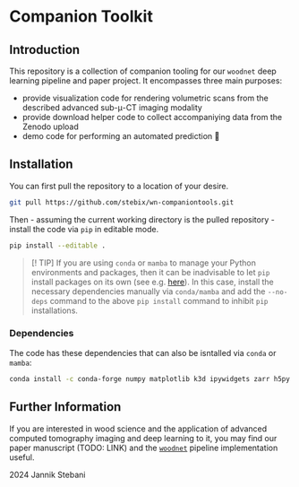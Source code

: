 # Companion Toolkit


## Introduction

This repository is a collection of companion tooling for our `woodnet` deep learning pipeline and paper project.
It encompasses three main purposes:
- provide visualization code for rendering volumetric scans from the described advanced sub-$\mathrm{\mu}$-CT imaging modality
- provide download helper code to collect accompaniying data from the Zenodo upload
- demo code for performing an automated prediction 🤖

## Installation

You can first pull the repository to a location of your desire.
```bash
git pull https://github.com/stebix/wn-companiontools.git
```
Then - assuming the current working directory is the pulled repository - install the code via `pip` in editable mode.
```bash
pip install --editable .
```
> [! TIP]
> If you are using `conda` or `mamba` to manage your Python environments and packages, then it can be inadvisable to let `pip` install packages on its own (see e.g. [here](https://www.anaconda.com/blog/using-pip-in-a-conda-environment)).
> In this case, install the necessary dependencies manually via `conda/mamba` and add the `--no-deps` command to the above `pip install` command to inhibit `pip` installations.

### Dependencies

The code has these dependencies that can also be isntalled via `conda` or `mamba`:
```bash
conda install -c conda-forge numpy matplotlib k3d ipywidgets zarr h5py ipympl
```

## Further Information

If you are interested in wood science and the application of advanced computed tomography imaging and deep learning to it, you may find our paper manuscript (TODO: LINK) and the [`woodnet`](https://github.com/stebix/woodnet) pipeline implementation useful.

2024 Jannik Stebani